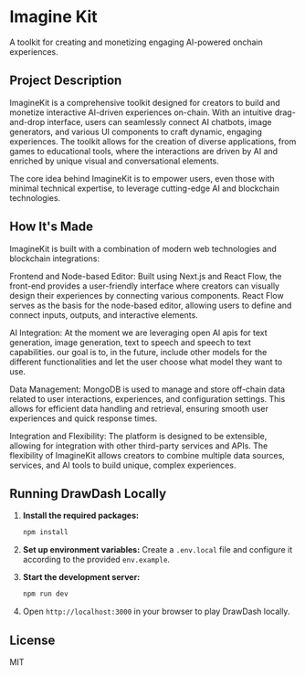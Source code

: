 # Imagine Kit

A toolkit for creating and monetizing engaging AI-powered onchain experiences.

## Project Description

ImagineKit is a comprehensive toolkit designed for creators to build and monetize interactive AI-driven experiences on-chain. With an intuitive drag-and-drop interface, users can seamlessly connect AI chatbots, image generators, and various UI components to craft dynamic, engaging experiences. The toolkit allows for the creation of diverse applications, from games to educational tools, where the interactions are driven by AI and enriched by unique visual and conversational elements.

The core idea behind ImagineKit is to empower users, even those with minimal technical expertise, to leverage cutting-edge AI and blockchain technologies.

## How It's Made

ImagineKit is built with a combination of modern web technologies and blockchain integrations:

Frontend and Node-based Editor: Built using Next.js and React Flow, the front-end provides a user-friendly interface where creators can visually design their experiences by connecting various components. React Flow serves as the basis for the node-based editor, allowing users to define and connect inputs, outputs, and interactive elements.

AI Integration: At the moment we are leveraging open AI apis for text generation, image generation, text to speech and speech to text capabilities. our goal is to, in the future, include other models for the different functionalities and let the user choose what model they want to use.

Data Management: MongoDB is used to manage and store off-chain data related to user interactions, experiences, and configuration settings. This allows for efficient data handling and retrieval, ensuring smooth user experiences and quick response times.

Integration and Flexibility: The platform is designed to be extensible, allowing for integration with other third-party services and APIs. The flexibility of ImagineKit allows creators to combine multiple data sources, services, and AI tools to build unique, complex experiences.

## Running DrawDash Locally

1. **Install the required packages:**

   ```bash
   npm install
   ```

2. **Set up environment variables:**
   Create a `.env.local` file and configure it according to the provided `env.example`.

3. **Start the development server:**

   ```bash
   npm run dev
   ```

4. Open `http://localhost:3000` in your browser to play DrawDash locally.

## License

MIT
